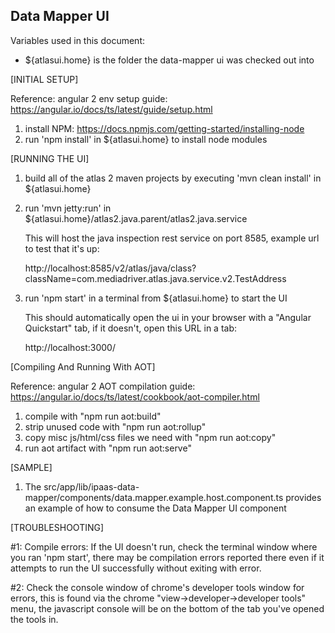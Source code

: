 ## Data Mapper UI ##

Variables used in this document:

- ${atlasui.home} is the folder the data-mapper ui was checked out into

[INITIAL SETUP]

Reference: angular 2 env setup guide: https://angular.io/docs/ts/latest/guide/setup.html

1) install NPM: https://docs.npmjs.com/getting-started/installing-node
2) run 'npm install' in ${atlasui.home} to install node modules

[RUNNING THE UI]

1) build all of the atlas 2 maven projects by executing 'mvn clean install' in ${atlasui.home}

2) run 'mvn jetty:run' in ${atlasui.home}/atlas2.java.parent/atlas2.java.service

	This will host the java inspection rest service on port 8585, example url to test that it's up:

	http://localhost:8585/v2/atlas/java/class?className=com.mediadriver.atlas.java.service.v2.TestAddress

3) run 'npm start' in a terminal from ${atlasui.home} to start the UI

	This should automatically open the ui in your browser with a "Angular Quickstart" tab, if it doesn't, open this URL in a tab:

	http://localhost:3000/

[Compiling And Running With AOT]

Reference: angular 2 AOT compilation guide: https://angular.io/docs/ts/latest/cookbook/aot-compiler.html

1) compile with "npm run aot:build"
2) strip unused code with "npm run aot:rollup"
3) copy misc js/html/css files we need with "npm run aot:copy"
4) run aot artifact with "npm run aot:serve"

[SAMPLE]

1) The src/app/lib/ipaas-data-mapper/components/data.mapper.example.host.component.ts provides an example of how to consume the Data Mapper UI component

[TROUBLESHOOTING]

#1: Compile errors: If the UI doesn't run, check the terminal window where you ran 'npm start', there may be compilation errors reported there even if it attempts to run the UI successfully without exiting with error.

#2: Check the console window of chrome's developer tools window for errors, this is found via the chrome "view->developer->developer tools" menu, the javascript console will be on the bottom of the tab you've opened the tools in.